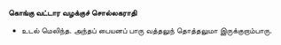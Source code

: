 **கொங்கு வட்டார வழக்குச் சொல்லகராதி**
- உடல் மெலிந்த. அந்தப் பையனப் பாரு வத்தலுந் தொத்தலுமா இருக்குறாம்பாரு.


